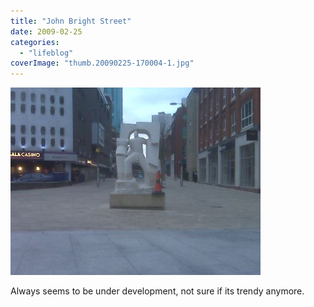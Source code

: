 ```yaml
---
title: "John Bright Street"
date: 2009-02-25
categories: 
  - "lifeblog"
coverImage: "thumb.20090225-170004-1.jpg"
---
```


[![](images/thumb.20090225-170004-1.jpg)](http://www.davelodwig.co.uk/wp-content/photos/20090225-170004-1.jpg)

Always seems to be under development, not sure if its trendy anymore.
